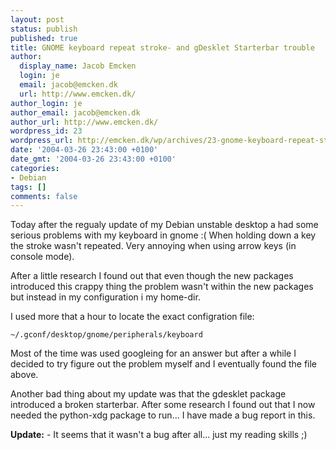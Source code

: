 ```yaml
---
layout: post
status: publish
published: true
title: GNOME keyboard repeat stroke- and gDesklet Starterbar trouble
author:
  display_name: Jacob Emcken
  login: je
  email: jacob@emcken.dk
  url: http://www.emcken.dk/
author_login: je
author_email: jacob@emcken.dk
author_url: http://www.emcken.dk/
wordpress_id: 23
wordpress_url: http://emcken.dk/wp/archives/23-gnome-keyboard-repeat-stroke-and-gdesklet-starterbar-trouble.html
date: '2004-03-26 23:43:00 +0100'
date_gmt: '2004-03-26 23:43:00 +0100'
categories:
- Debian
tags: []
comments: false
---
```

Today after the regualy update of my Debian unstable desktop a had some serious problems with my keyboard in gnome :( When holding down a key the stroke wasn't repeated. Very annoying when using arrow keys (in console mode).

After a little research I found out that even though the new packages introduced this crappy thing the problem wasn't within the new packages but instead in my configuration i my home-dir.

I used more that a hour to locate the exact configration file:

    ~/.gconf/desktop/gnome/peripherals/keyboard

Most of the time was used googleing for an answer but after a while I decided to try figure out the problem myself and I eventually found the file above.

Another bad thing about my update was that the gdesklet package introduced a broken starterbar. After some research I found out that I now needed the python-xdg package to run... I have made a bug report in this.

**Update:** - It seems that it wasn't a bug after all... just my reading skills ;)

